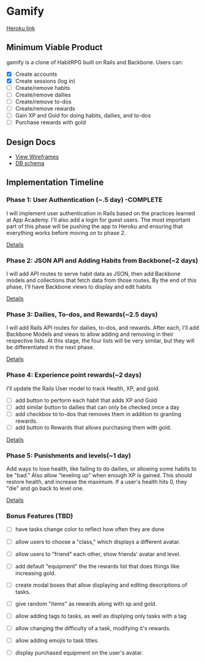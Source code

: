 # Gamify

[Heroku link][heroku]

[heroku]: https://gamify.herokuapp.com/

## Minimum Viable Product
gamify is a clone of HabitRPG built on Rails and Backbone. Users can:

- [x] Create accounts
- [x] Create sessions (log in)
- [ ] Create/remove habits
- [ ] Create/remove dailies
- [ ] Create/remove to-dos
- [ ] Create/remove rewards
- [ ] Gain XP and Gold for doing habits, dailies, and to-dos
- [ ] Purchase rewards with gold

## Design Docs
* [View Wireframes][views]
* [DB schema][schema]

[views]: ./docs/views.md
[schema]: ./docs/schema.md

## Implementation Timeline

### Phase 1: User Authentication (~.5 day) -COMPLETE
I will implement user authentication in Rails based on the practices learned at
App Academy. I'll also add a login for guest users. The most important part of this
phase will be pushing the app to Heroku and ensuring that everything works
before moving on to phase 2.

[Details][phase-one]

### Phase 2: JSON API and Adding Habits from Backbone(~2 days)
I will add API routes to serve habit data as JSON, then add Backbone
models and collections that fetch data from those routes. By the end of this
phase, I'll have Backbone views to display and edit habits

[Details][phase-two]

### Phase 3: Dailies, To-dos, and Rewards(~2.5 days)
I will add Rails API routes for dailies, to-dos, and rewards. After each, I'll add Backbone Models and views to allow adding and removing in their respective lists. At this stage, the four lists will be very similar, but they will be differentiated in the next phase.

[Details][phase-three]

### Phase 4: Experience point rewards(~2 days)
I'll update the Rails User model to track Health, XP, and gold.
- [ ] add button to perform each habit that adds XP and Gold
- [ ] add similar button to dailies that can only be checked once a day
- [ ] add checkbox to to-dos that removes them in addition to granting rewards.
- [ ] add button to Rewards that allows purchasing them with gold.

[Details][phase-four]

### Phase 5: Punishments and levels(~1 day)
Add ways to lose health, like failing to do dailies, or allowing some habits to be "bad." Also allow "leveling up" when enough XP is gained. This should restore health, and increase the maximum. If a user's health hits 0, they "die" and go back to level one.

[Details][phase-five]

### Bonus Features (TBD)
- [ ] have tasks change color to reflect how often they are done
- [ ] allow users to choose a "class," which displays a different avatar.
- [ ] allow users to "friend" each other, show friends' avatar and level.
- [ ] add default "equipment" the the rewards list that does things like increasing gold.
- [ ] create modal boxes that allow displaying and editing descriptions of tasks.
- [ ] give random "items" as rewards along with xp and gold.
- [ ] allow adding tags to tasks, as well as displying only tasks with a tag
- [ ] allow changing the difficulty of a task, modifying it's rewards.
- [ ] allow adding emojis to task titles.
- [ ] display purchased equipment on the user's avatar.


[phase-one]: ./docs/phases/phase1.md
[phase-two]: ./docs/phases/phase2.md
[phase-three]: ./docs/phases/phase3.md
[phase-four]: ./docs/phases/phase4.md
[phase-five]: ./docs/phases/phase5.md
